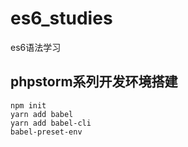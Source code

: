 # es6_studies
es6语法学习

## phpstorm系列开发环境搭建
```
npm init
yarn add babel
yarn add babel-cli
babel-preset-env
```
